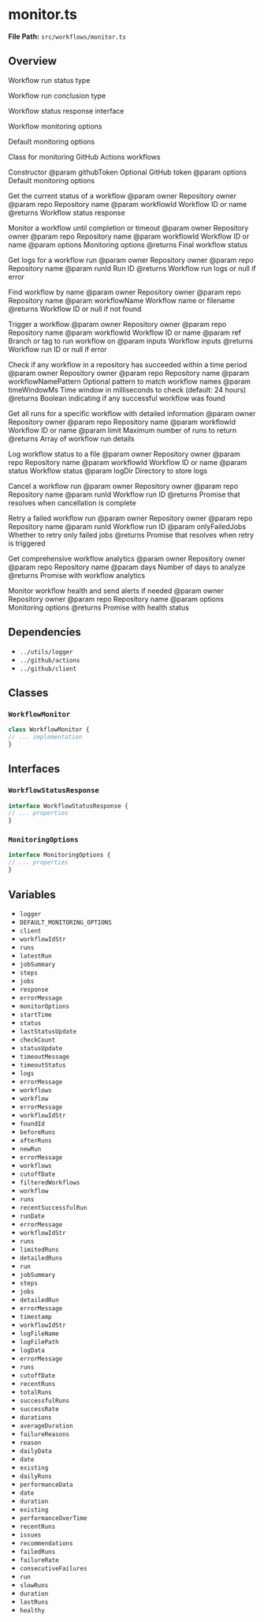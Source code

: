 # monitor.ts

**File Path:** `src/workflows/monitor.ts`

## Overview

Workflow run status type

Workflow run conclusion type

Workflow status response interface

Workflow monitoring options

Default monitoring options

Class for monitoring GitHub Actions workflows

Constructor
@param githubToken Optional GitHub token
@param options Default monitoring options

Get the current status of a workflow
@param owner Repository owner
@param repo Repository name
@param workflowId Workflow ID or name
@returns Workflow status response

Monitor a workflow until completion or timeout
@param owner Repository owner
@param repo Repository name
@param workflowId Workflow ID or name
@param options Monitoring options
@returns Final workflow status

Get logs for a workflow run
@param owner Repository owner
@param repo Repository name
@param runId Run ID
@returns Workflow run logs or null if error

Find workflow by name
@param owner Repository owner
@param repo Repository name
@param workflowName Workflow name or filename
@returns Workflow ID or null if not found

Trigger a workflow
@param owner Repository owner
@param repo Repository name
@param workflowId Workflow ID or name
@param ref Branch or tag to run workflow on
@param inputs Workflow inputs
@returns Workflow run ID or null if error

Check if any workflow in a repository has succeeded within a time period
@param owner Repository owner
@param repo Repository name
@param workflowNamePattern Optional pattern to match workflow names
@param timeWindowMs Time window in milliseconds to check (default: 24 hours)
@returns Boolean indicating if any successful workflow was found

Get all runs for a specific workflow with detailed information
@param owner Repository owner
@param repo Repository name
@param workflowId Workflow ID or name
@param limit Maximum number of runs to return
@returns Array of workflow run details

Log workflow status to a file
@param owner Repository owner
@param repo Repository name
@param workflowId Workflow ID or name
@param status Workflow status
@param logDir Directory to store logs

Cancel a workflow run
@param owner Repository owner
@param repo Repository name 
@param runId Workflow run ID
@returns Promise that resolves when cancellation is complete

Retry a failed workflow run
@param owner Repository owner
@param repo Repository name
@param runId Workflow run ID
@param onlyFailedJobs Whether to retry only failed jobs
@returns Promise that resolves when retry is triggered

Get comprehensive workflow analytics
@param owner Repository owner
@param repo Repository name
@param days Number of days to analyze
@returns Promise with workflow analytics

Monitor workflow health and send alerts if needed
@param owner Repository owner
@param repo Repository name
@param options Monitoring options
@returns Promise with health status

## Dependencies

- `../utils/logger`
- `../github/actions`
- `../github/client`

## Classes

### `WorkflowMonitor`

```typescript
class WorkflowMonitor {
// ... implementation
}
```

## Interfaces

### `WorkflowStatusResponse`

```typescript
interface WorkflowStatusResponse {
// ... properties
}
```

### `MonitoringOptions`

```typescript
interface MonitoringOptions {
// ... properties
}
```

## Variables

- `logger`
- `DEFAULT_MONITORING_OPTIONS`
- `client`
- `workflowIdStr`
- `runs`
- `latestRun`
- `jobSummary`
- `steps`
- `jobs`
- `response`
- `errorMessage`
- `monitorOptions`
- `startTime`
- `status`
- `lastStatusUpdate`
- `checkCount`
- `statusUpdate`
- `timeoutMessage`
- `timeoutStatus`
- `logs`
- `errorMessage`
- `workflows`
- `workflow`
- `errorMessage`
- `workflowIdStr`
- `foundId`
- `beforeRuns`
- `afterRuns`
- `newRun`
- `errorMessage`
- `workflows`
- `cutoffDate`
- `filteredWorkflows`
- `workflow`
- `runs`
- `recentSuccessfulRun`
- `runDate`
- `errorMessage`
- `workflowIdStr`
- `runs`
- `limitedRuns`
- `detailedRuns`
- `run`
- `jobSummary`
- `steps`
- `jobs`
- `detailedRun`
- `errorMessage`
- `timestamp`
- `workflowIdStr`
- `logFileName`
- `logFilePath`
- `logData`
- `errorMessage`
- `runs`
- `cutoffDate`
- `recentRuns`
- `totalRuns`
- `successfulRuns`
- `successRate`
- `durations`
- `averageDuration`
- `failureReasons`
- `reason`
- `dailyData`
- `date`
- `existing`
- `dailyRuns`
- `performanceData`
- `date`
- `duration`
- `existing`
- `performanceOverTime`
- `recentRuns`
- `issues`
- `recommendations`
- `failedRuns`
- `failureRate`
- `consecutiveFailures`
- `run`
- `slowRuns`
- `duration`
- `lastRuns`
- `healthy`

